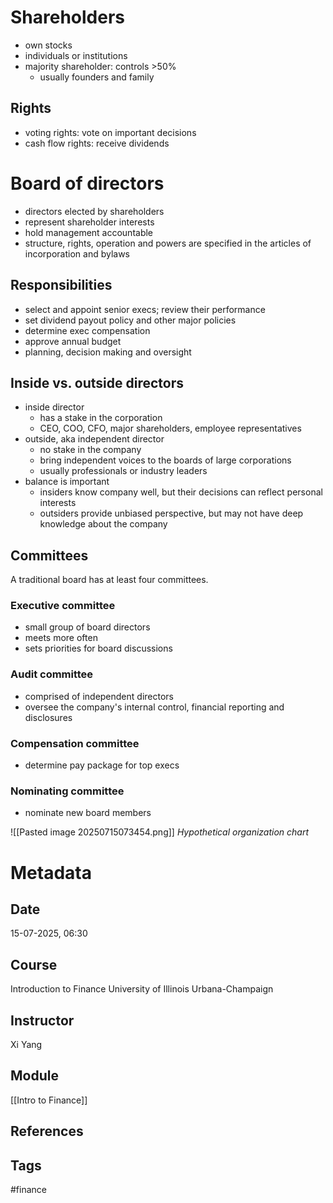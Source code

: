 # Shareholders
- own stocks
- individuals or institutions
- majority shareholder: controls >50% 
	- usually founders and family
## Rights
- voting rights: vote on important decisions
- cash flow rights: receive dividends
# Board of directors
- directors elected by shareholders
- represent shareholder interests
- hold management accountable
- structure, rights, operation and powers are specified in the articles of incorporation and bylaws
## Responsibilities
- select and appoint senior execs; review their performance
- set dividend payout policy and other major policies
- determine exec compensation
- approve annual budget
- planning, decision making and oversight
## Inside vs. outside directors
- inside director
	- has a stake in the corporation
	- CEO, COO, CFO, major shareholders, employee representatives
- outside, aka independent director
	- no stake in the company
	- bring independent voices to the boards of large corporations
	- usually professionals or industry leaders
- balance is important
	- insiders know company well, but their decisions can reflect personal interests
	- outsiders provide unbiased perspective, but may not have deep knowledge about the company
## Committees
A traditional board has at least four committees.
### Executive committee
- small group of board directors
- meets more often
- sets priorities for board discussions
### Audit committee
- comprised of independent directors
- oversee the company's internal control, financial reporting and disclosures
### Compensation committee
- determine pay package for top execs
### Nominating committee
- nominate new board members

![[Pasted image 20250715073454.png]]
*Hypothetical organization chart*
# Metadata
## Date
15-07-2025, 06:30
## Course
Introduction to Finance
University of Illinois Urbana-Champaign
## Instructor
Xi Yang
## Module
[[Intro to Finance]]
## References
## Tags
#finance 